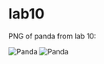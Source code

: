 # lab10

PNG of panda from lab 10:

![Panda](relative/repo/path/to/Lab10Panda) 
![Panda](relative/path/to/image/Lab10Panda.png)
